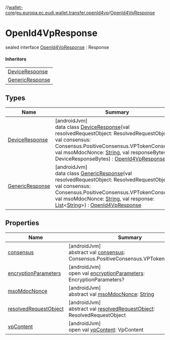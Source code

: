 //[wallet-core](../../../index.md)/[eu.europa.ec.eudi.wallet.transfer.openId4vp](../index.md)/[OpenId4VpResponse](index.md)

# OpenId4VpResponse

sealed interface [OpenId4VpResponse](index.md) : Response

#### Inheritors

| |
|---|
| [DeviceResponse](-device-response/index.md) |
| [GenericResponse](-generic-response/index.md) |

## Types

| Name | Summary |
|---|---|
| [DeviceResponse](-device-response/index.md) | [androidJvm]<br>data class [DeviceResponse](-device-response/index.md)(val resolvedRequestObject: ResolvedRequestObject, val consensus: Consensus.PositiveConsensus.VPTokenConsensus, val msoMdocNonce: [String](https://kotlinlang.org/api/latest/jvm/stdlib/kotlin-stdlib/kotlin/-string/index.html), val responseBytes: DeviceResponseBytes) : [OpenId4VpResponse](index.md) |
| [GenericResponse](-generic-response/index.md) | [androidJvm]<br>data class [GenericResponse](-generic-response/index.md)(val resolvedRequestObject: ResolvedRequestObject, val consensus: Consensus.PositiveConsensus.VPTokenConsensus, val msoMdocNonce: [String](https://kotlinlang.org/api/latest/jvm/stdlib/kotlin-stdlib/kotlin/-string/index.html), val response: [List](https://kotlinlang.org/api/latest/jvm/stdlib/kotlin-stdlib/kotlin.collections/-list/index.html)&lt;[String](https://kotlinlang.org/api/latest/jvm/stdlib/kotlin-stdlib/kotlin/-string/index.html)&gt;) : [OpenId4VpResponse](index.md) |

## Properties

| Name | Summary |
|---|---|
| [consensus](consensus.md) | [androidJvm]<br>abstract val [consensus](consensus.md): Consensus.PositiveConsensus.VPTokenConsensus |
| [encryptionParameters](encryption-parameters.md) | [androidJvm]<br>open val [encryptionParameters](encryption-parameters.md): EncryptionParameters? |
| [msoMdocNonce](mso-mdoc-nonce.md) | [androidJvm]<br>abstract val [msoMdocNonce](mso-mdoc-nonce.md): [String](https://kotlinlang.org/api/latest/jvm/stdlib/kotlin-stdlib/kotlin/-string/index.html) |
| [resolvedRequestObject](resolved-request-object.md) | [androidJvm]<br>abstract val [resolvedRequestObject](resolved-request-object.md): ResolvedRequestObject |
| [vpContent](vp-content.md) | [androidJvm]<br>open val [vpContent](vp-content.md): VpContent |
